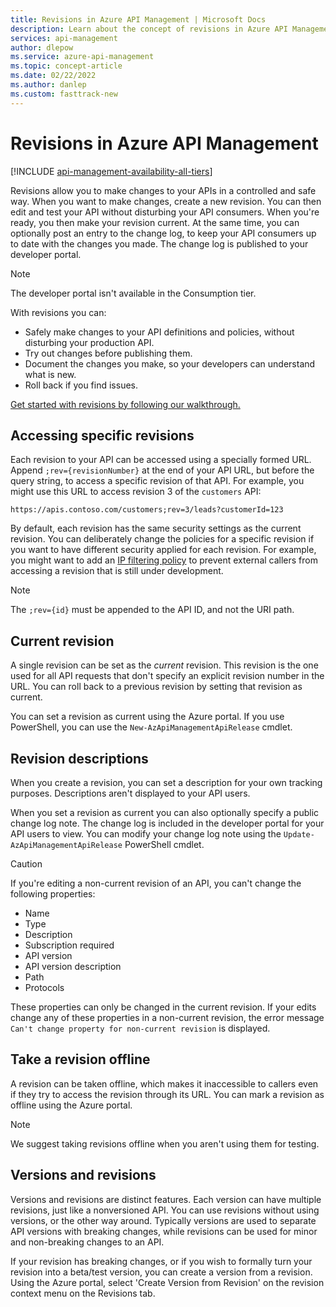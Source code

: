 ```yaml
---
title: Revisions in Azure API Management | Microsoft Docs
description: Learn about the concept of revisions in Azure API Management.
services: api-management
author: dlepow
ms.service: azure-api-management
ms.topic: concept-article
ms.date: 02/22/2022
ms.author: danlep
ms.custom: fasttrack-new
---
```


# Revisions in Azure API Management

[!INCLUDE [api-management-availability-all-tiers](../../includes/api-management-availability-all-tiers.md)]

Revisions allow you to make changes to your APIs in a controlled and safe way. When you want to make changes, create a new revision. You can then edit and test your API without disturbing your API consumers. When you're ready, you then make your revision current. At the same time, you can optionally post an entry to the change log, to keep your API consumers up to date with the changes you made. The change log is published to your developer portal.

> [!NOTE]
> The developer portal isn't available in the Consumption tier.

With revisions you can:

- Safely make changes to your API definitions and policies, without disturbing your production API.
- Try out changes before publishing them.
- Document the changes you make, so your developers can understand what is new.
- Roll back if you find issues.

[Get started with revisions by following our walkthrough.](./api-management-get-started-revise-api.md)

## Accessing specific revisions

Each revision to your API can be accessed using a specially formed URL. Append `;rev={revisionNumber}` at the end of your API URL, but before the query string, to access a specific revision of that API. For example, you might use this URL to access revision 3 of the `customers` API:

`https://apis.contoso.com/customers;rev=3/leads?customerId=123`

By default, each revision has the same security settings as the current revision. You can deliberately change the policies for a specific revision if you want to have different security applied for each revision. For example, you might want to add an [IP filtering policy](ip-filter-policy.md) to prevent external callers from accessing a revision that is still under development.

> [!NOTE]
> The `;rev={id}` must be appended to the API ID, and not the URI path.

## Current revision

A single revision can be set as the *current* revision. This revision is the one used for all API requests that don't specify an explicit revision number in the URL. You can roll back to a previous revision by setting that revision as current.

You can set a revision as current using the Azure portal. If you use PowerShell, you can use the `New-AzApiManagementApiRelease` cmdlet.

## Revision descriptions

When you create a revision, you can set a description for your own tracking purposes. Descriptions aren't displayed to your API users.

When you set a revision as current you can also optionally specify a public change log note. The change log is included in the developer portal for your API users to view. You can modify your change log note using the `Update-AzApiManagementApiRelease` PowerShell cmdlet.

> [!CAUTION]
> If you're editing a non-current revision of an API, you can't change the following properties:
>
> * Name
> * Type
> * Description
> * Subscription required
> * API version
> * API version description
> * Path
> * Protocols
>
> These properties can only be changed in the current revision. If your edits change any of these properties in a non-current revision, the error message `Can't change property for non-current revision` is displayed.

## Take a revision offline

A revision can be taken offline, which makes it inaccessible to callers even if they try to access the revision through its URL. You can mark a revision as offline using the Azure portal.

> [!NOTE]
> We suggest taking revisions offline when you aren't using them for testing.

## Versions and revisions

Versions and revisions are distinct features. Each version can have multiple revisions, just like a nonversioned API. You can use revisions without using versions, or the other way around. Typically versions are used to separate API versions with breaking changes, while revisions can be used for minor and non-breaking changes to an API.

If your revision has breaking changes, or if you wish to formally turn your revision into a beta/test version, you can create a version from a revision. Using the Azure portal, select 'Create Version from Revision' on the revision context menu on the Revisions tab.
